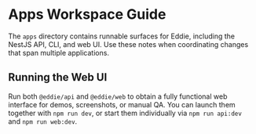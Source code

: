 # Apps Workspace Guide

The `apps` directory contains runnable surfaces for Eddie, including the NestJS API, CLI, and web UI. Use these notes when
coordinating changes that span multiple applications.

## Running the Web UI

Run both `@eddie/api` and `@eddie/web` to obtain a fully functional web interface for demos, screenshots, or manual QA. You can
launch them together with `npm run dev`, or start them individually via `npm run api:dev` and `npm run web:dev`.
